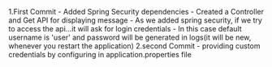 1.First Commit
     - Added Spring Security dependencies
     - Created a Controller and Get API for displaying message
     - As we added spring security, if we try to access the api...it will ask for login credentials
     - In this case default username is  'user' and password will be generated in logs(it will be new, whenever you restart the application)
2.second Commit
     - providing custom credentials by configuring in application.properties file
